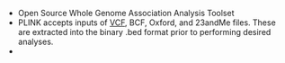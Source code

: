 + Open Source Whole Genome Association Analysis Toolset 
+ PLINK accepts inputs of [VCF](https://en.wikipedia.org/wiki/Variant_Call_Format "Variant Call Format"), BCF, Oxford, and 23andMe files. These are  extracted into the binary .bed format prior to performing desired analyses.
+ 